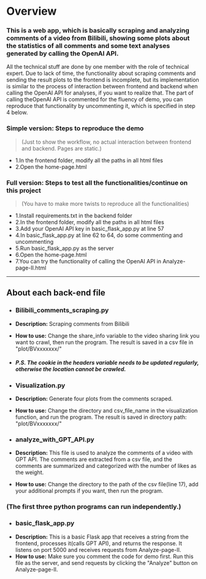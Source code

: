 # Overview

### This is a web app, which is basically scraping and analyzing comments of a video from Bilibili, showing some plots about the statistics of all comments and some text analyses generated by calling the OpenAI API.

All the technical stuff are done by one member with the role of technical expert. Due to lack of time, the functionality about scraping comments and sending the result plots to the frontend is incomplete, but its implementation is similar to the process of interaction between frontend and backend when calling the OpenAI API for analyses, if you want to realize that.
The part of calling theOpenAI API is commented for the fluency of demo, you can reproduce that functionality by uncommenting it, which is specified in step 4 below.


### Simple version: Steps to reproduce the demo 
>(Just to show the workflow, no actual interaction between frontend and backend. Pages are static.)
- 1.In the frontend folder, modify all the paths in all html files 
- 2.Open the home-page.html


### Full version: Steps to test all the functionalities/continue on this project
>(You have to make more twists to reproduce all the functionalities)
- 1.Install requirements.txt in the backend folder
- 2.In the frontend folder, modify all the paths in all html files 
- 3.Add your OpenAI API key in basic_flask_app.py at line 57
- 4.In basic_flask_app.py at line 62 to 64, do some commenting and uncommenting
- 5.Run basic_flask_app.py as the server
- 6.Open the home-page.html
- 7.You can try the functionality of calling the OpenAI API in Analyze-page-II.html


---
## About each back-end file
- ### Bilibili_comments_scraping.py
- **Description:** Scraping comments from Bilibili
- **How to use:** Change the share_info variable to the video sharing link you want to crawl, then run the program. The result is saved in a csv file in "plot/BVxxxxxxx/"
- ##### P.S. The cookie in the headers variable needs to be updated regularly, otherwise the location cannot be crawled.




- ### Visualization.py
- **Description:** Generate four plots from the comments scraped.
- **How to use:** Change the directory and csv_file_name in the visualization function, and run the program. The result is saved in directory path: "plot/BVxxxxxxx/"

- ### analyze_with_GPT_API.py
- **Description:** This file is used to analyze the comments of a video with GPT API. The comments are extracted from a csv file, and the comments are summarized and categorized with the number of likes as the weight.
- **How to use:** Change the directory to the path of the csv file(line 17), add your additional prompts if you want, then run the program.

### (The first three python programs can run independently.)

- ### basic_flask_app.py
- **Description:**  This is a basic Flask app that receives a string from the frontend, processes it(calls GPT API), and returns the response. It listens on port 5000 and receives requests from Analyze-page-II.
- **How to use:** Make sure you comment the code for demo first. Run this file as the server, and send requests by clicking the "Analyze" button on Analyze-page-II.




